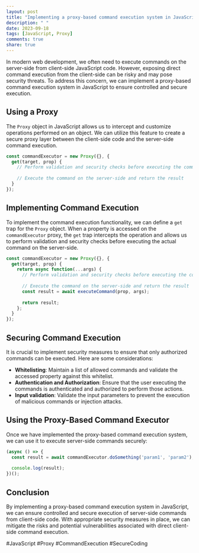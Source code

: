 ```yaml
---
layout: post
title: "Implementing a proxy-based command execution system in JavaScript"
description: " "
date: 2023-09-18
tags: [JavaScript, Proxy]
comments: true
share: true
---
```


In modern web development, we often need to execute commands on the server-side from client-side JavaScript code. However, exposing direct command execution from the client-side can be risky and may pose security threats. To address this concern, we can implement a proxy-based command execution system in JavaScript to ensure controlled and secure execution.

## Using a Proxy

The `Proxy` object in JavaScript allows us to intercept and customize operations performed on an object. We can utilize this feature to create a secure proxy layer between the client-side code and the server-side command execution.

```javascript
const commandExecutor = new Proxy({}, {
  get(target, prop) {
    // Perform validation and security checks before executing the command
    
    // Execute the command on the server-side and return the result
  }
});
```

## Implementing Command Execution

To implement the command execution functionality, we can define a `get` trap for the `Proxy` object. When a property is accessed on the `commandExecutor` proxy, the `get` trap intercepts the operation and allows us to perform validation and security checks before executing the actual command on the server-side.

```javascript
const commandExecutor = new Proxy({}, {
  get(target, prop) {
    return async function(...args) {
      // Perform validation and security checks before executing the command
      
      // Execute the command on the server-side and return the result
      const result = await executeCommand(prop, args);
      
      return result;
    };
  }
});
```

## Securing Command Execution

It is crucial to implement security measures to ensure that only authorized commands can be executed. Here are some considerations:

- **Whitelisting**: Maintain a list of allowed commands and validate the accessed property against this whitelist.
- **Authentication and Authorization**: Ensure that the user executing the commands is authenticated and authorized to perform those actions.
- **Input validation**: Validate the input parameters to prevent the execution of malicious commands or injection attacks.

## Using the Proxy-Based Command Executor

Once we have implemented the proxy-based command execution system, we can use it to execute server-side commands securely:

```javascript
(async () => {
  const result = await commandExecutor.doSomething('param1', 'param2');
  
  console.log(result);
})();
```

## Conclusion

By implementing a proxy-based command execution system in JavaScript, we can ensure controlled and secure execution of server-side commands from client-side code. With appropriate security measures in place, we can mitigate the risks and potential vulnerabilities associated with direct client-side command execution.

#JavaScript #Proxy #CommandExecution #SecureCoding